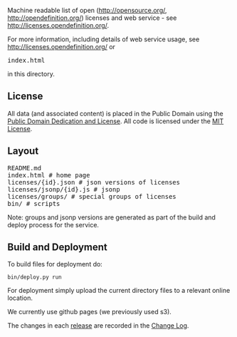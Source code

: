 Machine readable list of open (http://opensource.org/,
http://opendefinition.org/) licenses and web service - see
<http://licenses.opendefinition.org/>.

For more information, including details of web service usage, see
<http://licenses.opendefinition.org/> or <pre>index.html</pre> in this
directory.

## License

All data (and associated content) is placed in the Public Domain using the
[Public Domain Dedication and
License](http://opendatacommons.org/licenses/pddl/1-0/). All code is licensed
under the [MIT License](http://www.opensource.org/licenses/mit-license.php).


## Layout

<pre>
README.md
index.html # home page
licenses/{id}.json # json versions of licenses
licenses/jsonp/{id}.js # jsonp
licenses/groups/ # special groups of licenses
bin/ # scripts
</pre>

Note: groups and jsonp versions are generated as part of the build and deploy
process for the service.

## Build and Deployment

To build files for deployment do:

    bin/deploy.py run

For deployment simply upload the current directory files to a relevant online location.

We currently use github pages (we previously used s3).

The changes in each [release](https://github.com/okfn/licenses/releases) are recorded in the [Change Log](./CHANGELOG.md).
